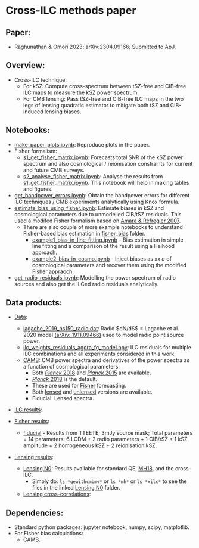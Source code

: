 # Cross-ILC methods paper

## Paper:
* Raghunathan & Omori 2023; arXiv:[2304.09166](https://arxiv.org/abs/2304.09166); Submitted to ApJ.

## Overview:
* Cross-ILC technique:
  * For kSZ: Compute cross-spectrum between tSZ-free and CIB-free ILC maps to measure the kSZ power spectrum.
  * For CMB lensing: Pass tSZ-free and CIB-free ILC maps in the two legs of lensing quadratic estimator to mitigate both tSZ and CIB-induced lensing biases.
  
## Notebooks:
* [make_paper_plots.ipynb](https://github.com/sriniraghunathan/cross_ilc_methods_paper/blob/main/make_paper_plots.ipynb): Reproduce plots in the paper.
* Fisher formalism:
  * [s1_get_fisher_matrix.ipynb](https://github.com/sriniraghunathan/cross_ilc_methods_paper/blob/main/s1_get_fisher_matrix.ipynb): Forecasts total SNR of the kSZ power spectrum and also cosmological / reionisation constraints for current and future CMB surveys.
  * [s2_analyse_fisher_matrix.ipynb](https://github.com/sriniraghunathan/cross_ilc_methods_paper/blob/main/s2_analyse_fisher_matrix.ipynb): Analyse the results from [s1_get_fisher_matrix.ipynb](https://github.com/sriniraghunathan/cross_ilc_methods_paper/blob/main/s1_get_fisher_matrix.ipynb). This notebook will help in making tables and figures.
* [get_bandpower_errors.ipynb](https://github.com/sriniraghunathan/cross_ilc_methods_paper/blob/main/get_bandpower_errors.ipynb): Obtain the bandpower errors for different ILC techniques / CMB experiments analytically using Knox formula.
* [estimate_bias_using_fisher.ipynb](https://github.com/sriniraghunathan/cross_ilc_methods_paper/blob/main/estimate_bias_using_fisher.ipynb): Estimate biases in kSZ and cosmological parameters due to unmodelled CIB/tSZ residuals. This used a modifed Fisher formalism based on [Amara & Refregier 2007](https://arxiv.org/abs/0710.5171).
   * There are also couple of more example notebooks to understand Fisher-based bias estimation in [fisher_bias](https://github.com/sriniraghunathan/cross_ilc_methods_paper/tree/b6eef6e608ef574324ce874112d2db7f638efc29/fisher_bias) folder.
     * [example1_bias_in_line_fitting.ipynb](https://github.com/sriniraghunathan/cross_ilc_methods_paper/blob/b6eef6e608ef574324ce874112d2db7f638efc29/fisher_bias/example1_bias_in_line_fitting.ipynb) - Bias estimation in simple line fitting and a comparison of the result using a lileihood approach.
     * [example2_bias_in_cosmo.ipynb](https://github.com/sriniraghunathan/cross_ilc_methods_paper/blob/b6eef6e608ef574324ce874112d2db7f638efc29/fisher_bias/example2_bias_in_cosmo.ipynb) - Inject biases as xx $\sigma$ of cosmological parameters and recover them using the modified Fisher appraoch. 
* [get_radio_residuals.ipynb](https://github.com/sriniraghunathan/cross_ilc_methods_paper/blob/main/get_radio_residuals.ipynb): Modelling the power spectrum of radio sources and also get the ILCed radio residuals analytically.

## Data products:
* [Data](https://github.com/sriniraghunathan/cross_ilc_methods_paper/tree/main/publish/data):
  * [lagache_2019_ns150_radio.dat](https://github.com/sriniraghunathan/cross_ilc_methods_paper/blob/main/publish/data/lagache_2019_ns150_radio.dat): Radio \$dN/dS$ = Lagache et al. 2020 model [(arXiv: 1911.09466)](https://arxiv.org/abs/1911.09466) used to model radio point source power.
  * [ilc_weights_residuals_agora_fg_model.npy](https://github.com/sriniraghunathan/cross_ilc_methods_paper/blob/main/publish/ilc/ilc_weights_residuals_agora_fg_model.npy): ILC residuals for multiple ILC combinations and all experiments considered in this work.
  * [CAMB](https://github.com/sriniraghunathan/cross_ilc_methods_paper/tree/main/publish/data/CAMB): CMB power spectra and derivatives of the power spectra as a function of cosmological parameters:
      * Both [*Planck* 2018](https://github.com/sriniraghunathan/cross_ilc_methods_paper/blob/main/publish/data/CAMB/planck_2018/) and [*Planck* 2015](https://github.com/sriniraghunathan/cross_ilc_methods_paper/blob/main/publish/data/CAMB/planck_2015/) are available.
      * [*Planck* 2018](https://github.com/sriniraghunathan/cross_ilc_methods_paper/blob/main/publish/data/CAMB/planck_2018/) is the default.
    * These are used for [Fisher](https://github.com/sriniraghunathan/cross_ilc_methods_paper/blob/main/s1_get_fisher_matrix.ipynb) forecasting.
    * Both [lensed](https://github.com/sriniraghunathan/cross_ilc_methods_paper/blob/main/publish/data/CAMB/planck_2018/cmb_spectra_lensed.txt) and [unlensed](https://github.com/sriniraghunathan/cross_ilc_methods_paper/blob/main/publish/data/CAMB/planck_2018/cmb_spectra_unlensed.txt) versions are available.
    * Fiducial: Lensed spectra.
* [ILC results](https://github.com/sriniraghunathan/cross_ilc_methods_paper/tree/main/publish/ilc):

* [Fisher results](https://github.com/sriniraghunathan/cross_ilc_methods_paper/tree/main/publish/fisher):
  * [fiducial](publish/fisher/F_mat_lcdm_foregrounds_allkSZ_TTEETE_3mJymask.npy) - Results from TTEETE; 3mJy source mask; Total parameters = 14 parameters: 6 LCDM + 2 radio parameters + 1 CIB/tSZ + 1 kSZ amplitude + 2 homogeneous kSZ + 2 reionisation kSZ.

* [Lensing results](https://github.com/sriniraghunathan/cross_ilc_methods_paper/tree/main/publish/lensing):
   * [Lensing N0](https://github.com/sriniraghunathan/cross_ilc_methods_paper/tree/main/publish/lensing/lensing_n0): Results available for standard QE, [MH18](https://arxiv.org/abs/1802.08230), and the cross-ILC.
     * Simply do: `ls *qewithcmbmv*` or `ls *mh*` or `ls *xilc*` to see the files in the linked [Lensing N0](https://github.com/sriniraghunathan/cross_ilc_methods_paper/tree/main/publish/lensing/lensing_n0) folder.
   * [Lensing cross-correlations](https://github.com/sriniraghunathan/cross_ilc_methods_paper/tree/main/publish/lensing/lensing_xls):
 

## Dependencies:
* Standard python packages: jupyter notebook, numpy, scipy, matplotlib.
* For Fisher bias calculations:
  * CAMB.
